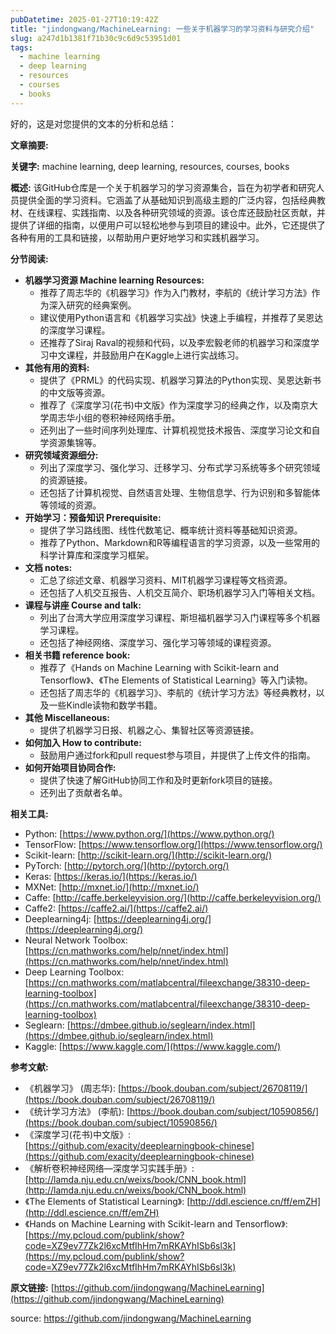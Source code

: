 ```yaml
---
pubDatetime: 2025-01-27T10:19:42Z
title: "jindongwang/MachineLearning: 一些关于机器学习的学习资料与研究介绍"
slug: a247d1b1381f71b30c9c6d9c53951d01
tags:
  - machine learning
  - deep learning
  - resources
  - courses
  - books
---
```


好的，这是对您提供的文本的分析和总结：

**文章摘要:**

**关键字:** machine learning, deep learning, resources, courses, books

**概述:**
该GitHub仓库是一个关于机器学习的学习资源集合，旨在为初学者和研究人员提供全面的学习资料。它涵盖了从基础知识到高级主题的广泛内容，包括经典教材、在线课程、实践指南、以及各种研究领域的资源。该仓库还鼓励社区贡献，并提供了详细的指南，以便用户可以轻松地参与到项目的建设中。此外，它还提供了各种有用的工具和链接，以帮助用户更好地学习和实践机器学习。

**分节阅读:**

*   **机器学习资源 Machine learning Resources:**
    *   推荐了周志华的《机器学习》作为入门教材，李航的《统计学习方法》作为深入研究的经典案例。
    *   建议使用Python语言和《机器学习实战》快速上手编程，并推荐了吴恩达的深度学习课程。
    *   还推荐了Siraj Raval的视频和代码，以及李宏毅老师的机器学习和深度学习中文课程，并鼓励用户在Kaggle上进行实战练习。
*   **其他有用的资料:**
    *   提供了《PRML》的代码实现、机器学习算法的Python实现、吴恩达新书的中文版等资源。
    *   推荐了《深度学习(花书)中文版》作为深度学习的经典之作，以及南京大学周志华小组的卷积神经网络手册。
    *   还列出了一些时间序列处理库、计算机视觉技术报告、深度学习论文和自学资源集锦等。
*   **研究领域资源细分:**
    *   列出了深度学习、强化学习、迁移学习、分布式学习系统等多个研究领域的资源链接。
    *   还包括了计算机视觉、自然语言处理、生物信息学、行为识别和多智能体等领域的资源。
*   **开始学习：预备知识 Prerequisite:**
    *   提供了学习路线图、线性代数笔记、概率统计资料等基础知识资源。
    *   推荐了Python、Markdown和R等编程语言的学习资源，以及一些常用的科学计算库和深度学习框架。
*   **文档 notes:**
    *   汇总了综述文章、机器学习资料、MIT机器学习课程等文档资源。
    *   还包括了人机交互报告、人机交互简介、职场机器学习入门等相关文档。
*   **课程与讲座 Course and talk:**
    *   列出了台湾大学应用深度学习课程、斯坦福机器学习入门课程等多个机器学习课程。
    *   还包括了神经网络、深度学习、强化学习等领域的课程资源。
*   **相关书籍 reference book:**
    *   推荐了《Hands on Machine Learning with Scikit-learn and Tensorflow》、《The Elements of Statistical Learning》等入门读物。
    *   还包括了周志华的《机器学习》、李航的《统计学习方法》等经典教材，以及一些Kindle读物和数学书籍。
*   **其他 Miscellaneous:**
    *   提供了机器学习日报、机器之心、集智社区等资源链接。
*   **如何加入 How to contribute:**
    *   鼓励用户通过fork和pull request参与项目，并提供了上传文件的指南。
*   **如何开始项目协同合作:**
    *   提供了快速了解GitHub协同工作和及时更新fork项目的链接。
    *   还列出了贡献者名单。

**相关工具:**

*   Python: [https://www.python.org/](https://www.python.org/)
*   TensorFlow: [https://www.tensorflow.org/](https://www.tensorflow.org/)
*   Scikit-learn: [http://scikit-learn.org/](http://scikit-learn.org/)
*   PyTorch: [http://pytorch.org/](http://pytorch.org/)
*   Keras: [https://keras.io/](https://keras.io/)
*   MXNet: [http://mxnet.io/](http://mxnet.io/)
*   Caffe: [http://caffe.berkeleyvision.org/](http://caffe.berkeleyvision.org/)
*   Caffe2: [https://caffe2.ai/](https://caffe2.ai/)
*   Deeplearning4j: [https://deeplearning4j.org/](https://deeplearning4j.org/)
*   Neural Network Toolbox: [https://cn.mathworks.com/help/nnet/index.html](https://cn.mathworks.com/help/nnet/index.html)
*   Deep Learning Toolbox: [https://cn.mathworks.com/matlabcentral/fileexchange/38310-deep-learning-toolbox](https://cn.mathworks.com/matlabcentral/fileexchange/38310-deep-learning-toolbox)
*   Seglearn: [https://dmbee.github.io/seglearn/index.html](https://dmbee.github.io/seglearn/index.html)
*   Kaggle: [https://www.kaggle.com/](https://www.kaggle.com/)

**参考文献:**

*   《机器学习》 (周志华): [https://book.douban.com/subject/26708119/](https://book.douban.com/subject/26708119/)
*   《统计学习方法》 (李航): [https://book.douban.com/subject/10590856/](https://book.douban.com/subject/10590856/)
*   《深度学习(花书)中文版》: [https://github.com/exacity/deeplearningbook-chinese](https://github.com/exacity/deeplearningbook-chinese)
*   《解析卷积神经网络—深度学习实践手册》: [http://lamda.nju.edu.cn/weixs/book/CNN_book.html](http://lamda.nju.edu.cn/weixs/book/CNN_book.html)
*   《The Elements of Statistical Learning》: [http://ddl.escience.cn/ff/emZH](http://ddl.escience.cn/ff/emZH)
*   《Hands on Machine Learning with Scikit-learn and Tensorflow》: [https://my.pcloud.com/publink/show?code=XZ9ev77Zk2l6xcMtfIhHm7mRKAYhISb6sl3k](https://my.pcloud.com/publink/show?code=XZ9ev77Zk2l6xcMtfIhHm7mRKAYhISb6sl3k)

**原文链接:** [https://github.com/jindongwang/MachineLearning](https://github.com/jindongwang/MachineLearning)


source: https://github.com/jindongwang/MachineLearning